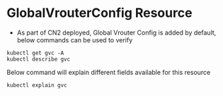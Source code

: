 # GlobalVrouterConfig Resource

* As part of CN2 deployed, Global Vrouter Config is added by default, below commands can be used to verify

```
kubectl get gvc -A
kubectl describe gvc
```
Below command will explain different fields available for this resource

```
kubectl explain gvc
```
